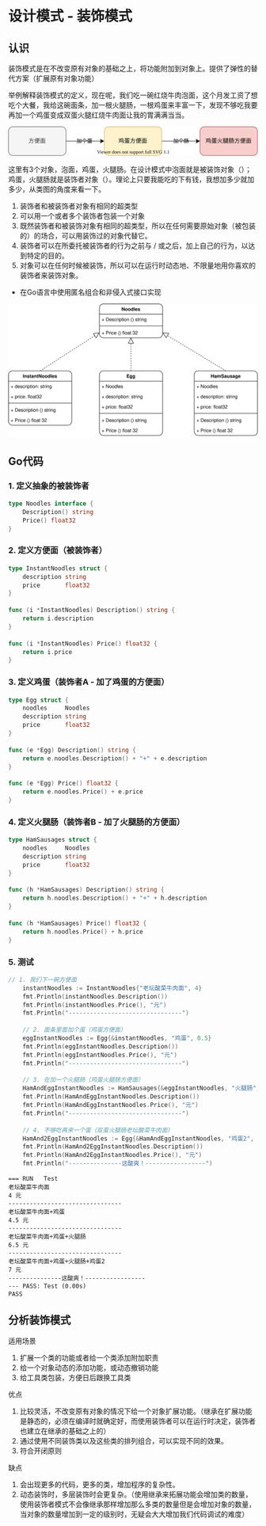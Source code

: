 # 设计模式 - 装饰模式

## 认识
装饰模式是在不改变原有对象的基础之上，将功能附加到对象上。提供了弹性的替代方案（扩展原有对象功能）

举例解释装饰模式的定义，现在呢，我们吃一碗红烧牛肉泡面，这个月发工资了想吃个大餐，我给这碗面条，加一根火腿肠，一根鸡蛋来丰富一下，发现不够吃我要再加一个鸡蛋变成双蛋火腿红烧牛肉面让我的胃满满当当。

![装饰模式-关系图-1.0](./media/装饰模式-关系图-1.0.svg)

这里有3个对象，泡面，鸡蛋，火腿肠。在设计模式中泡面就是被装饰对象（）；鸡蛋，火腿肠就是装饰者对象（）。理论上只要我能吃的下有钱，我想加多少就加多少，从类图的角度来看一下。
1. 装饰者和被装饰者对象有相同的超类型
2. 可以用一个或者多个装饰者包装一个对象
3. 既然装饰者和被装饰对象有相同的超类型，所以在任何需要原始对象（被包装的）的场合，可以用装饰过的对象代替它。
4. 装饰者可以在所委托被装饰者的行为之前与 / 或之后，加上自己的行为，以达到特定的目的。
5. 对象可以在任何时候被装饰，所以可以在运行时动态地、不限量地用你喜欢的装饰者来装饰对象。

* 在Go语言中使用匿名组合和非侵入式接口实现

![装饰模式-类图-1.0](./media/装饰模式-类图-1.0.svg)

## Go代码
### 1. 定义抽象的被装饰者
``` Go
type Noodles interface {
	Description() string
	Price() float32
}
```

### 2. 定义方便面（被装饰者）
``` Go
type InstantNoodles struct {
	description string
	price       float32
}

func (i *InstantNoodles) Description() string {
	return i.description
}

func (i *InstantNoodles) Price() float32 {
	return i.price
}
```

### 3. 定义鸡蛋（装饰者A - 加了鸡蛋的方便面）
``` Go
type Egg struct {
	noodles     Noodles
	description string
	price       float32
}

func (e *Egg) Description() string {
	return e.noodles.Description() + "+" + e.description
}

func (e *Egg) Price() float32 {
	return e.noodles.Price() + e.price
}
```

### 4. 定义火腿肠（装饰者B - 加了火腿肠的方便面）
``` Go
type HamSausages struct {
	noodles     Noodles
	description string
	price       float32
}

func (h *HamSausages) Description() string {
	return h.noodles.Description() + "+" + h.description
}

func (h *HamSausages) Price() float32 {
	return h.noodles.Price() + h.price
}
```

### 5. 测试 
``` Go
// 1. 我们下一碗方便面
	instantNoodles := InstantNoodles{"老坛酸菜牛肉面", 4}
	fmt.Println(instantNoodles.Description())
	fmt.Println(instantNoodles.Price(), "元")
	fmt.Println("--------------------------------")

	// 2. 面条里面加个蛋（鸡蛋方便面）
	eggInstantNoodles := Egg{&instantNoodles, "鸡蛋", 0.5}
	fmt.Println(eggInstantNoodles.Description())
	fmt.Println(eggInstantNoodles.Price(), "元")
	fmt.Println("--------------------------------")

	// 3. 在加一个火腿肠（鸡蛋火腿肠方便面）
	HamAndEggInstantNoodles := HamSausages{&eggInstantNoodles, "火腿肠", 2.0}
	fmt.Println(HamAndEggInstantNoodles.Description())
	fmt.Println(HamAndEggInstantNoodles.Price(), "元")
	fmt.Println("--------------------------------")

	// 4. 不够吃再来一个蛋（双蛋火腿肠老坛酸菜牛肉面）
	HamAnd2EggInstantNoodles := Egg{&HamAndEggInstantNoodles, "鸡蛋2", 0.5}
	fmt.Println(HamAnd2EggInstantNoodles.Description())
	fmt.Println(HamAnd2EggInstantNoodles.Price(), "元")
	fmt.Println("---------------这酸爽！-----------------")
```
```
=== RUN   Test
老坛酸菜牛肉面
4 元
--------------------------------
老坛酸菜牛肉面+鸡蛋
4.5 元
--------------------------------
老坛酸菜牛肉面+鸡蛋+火腿肠
6.5 元
--------------------------------
老坛酸菜牛肉面+鸡蛋+火腿肠+鸡蛋2
7 元
---------------这酸爽！-----------------
--- PASS: Test (0.00s)
PASS
```

## 分析装饰模式
适用场景
1. 扩展一个类的功能或者给一个类添加附加职责
2. 给一个对象动态的添加功能，或动态撤销功能
3. 给工具类包装，方便日后跟换工具类

优点
1. 比较灵活，不改变原有对象的情况下给一个对象扩展功能。（继承在扩展功能是静态的，必须在编译时就确定好，而使用装饰者可以在运行时决定，装饰者也建立在继承的基础之上的）
2. 通过使用不同装饰类以及这些类的排列组合，可以实现不同的效果。
3. 符合开闭原则

缺点
1. 会出现更多的代码，更多的类，增加程序的复杂性。
2. 动态装饰时，多层装饰时会更复杂。（使用继承来拓展功能会增加类的数量，使用装饰者模式不会像继承那样增加那么多类的数量但是会增加对象的数量，当对象的数量增加到一定的级别时，无疑会大大增加我们代码调试的难度）
